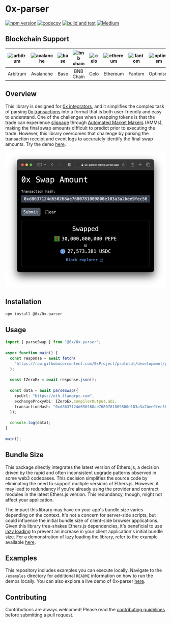 # 0x-parser

[![npm version](https://img.shields.io/npm/v/@0x/0x-parser.svg?style=flat-square&logo=npm)](https://www.npmjs.com/package/@0x/0x-parser)
[![codecov](https://codecov.io/gh/0xproject/0x-parser/branch/main/graph/badge.svg?token=OnNsoc2OrF)](https://codecov.io/gh/0xproject/0x-parser)
[![build and test](https://github.com/0xproject/0x-parser/actions/workflows/test.yml/badge.svg)](https://github.com/0xproject/0x-parser/actions/workflows/test.yml)
[![Medium](https://img.shields.io/badge/Medium-12100E?style=for-the-badge&logo=medium&logoColor=white&style=flat-square)](https://medium.com/@henballs/0x-parser-parsing-dex-transactions-9f9a6579d489)

## Blockchain Support

| <img alt="arbitrum" src="https://raw.githubusercontent.com/rainbow-me/assets/master/blockchains/arbitrum/info/logo.png" width="23"/> | <img alt="avalanche" src="https://raw.githubusercontent.com/rainbow-me/assets/master/blockchains/avalanchec/info/logo.png" width="20"/> | <img alt="base" src="https://raw.githubusercontent.com/rainbow-me/assets/master/blockchains/base/info/logo.png" width="20"/> | <img alt="bnb chain" src="https://raw.githubusercontent.com/rainbow-me/assets/master/blockchains/binance/info/logo.png" width="21"/> | <img alt="celo" src="https://raw.githubusercontent.com/rainbow-me/assets/master/blockchains/celo/info/logo.png" width="20"/> | <img alt="ethereum" src="https://raw.githubusercontent.com/rainbow-me/assets/master/blockchains/ethereum/info/logo.png" width="21"/> | <img alt="fantom" src="https://raw.githubusercontent.com/rainbow-me/assets/master/blockchains/fantom/info/logo.png" width="22"/> | <img alt="optimism" src="https://raw.githubusercontent.com/rainbow-me/assets/master/blockchains/optimism/info/logo.png" width="22"/> | <img alt="polygon" src="https://raw.githubusercontent.com/rainbow-me/assets/master/blockchains/polygon/info/logo.png" width="22"/> |
| :----------------------------------------------------------------------------------------------------------------------------------: | :-------------------------------------------------------------------------------------------------------------------------------------: | :--------------------------------------------------------------------------------------------------------------------------: | :----------------------------------------------------------------------------------------------------------------------------------: | :--------------------------------------------------------------------------------------------------------------------------: | :----------------------------------------------------------------------------------------------------------------------------------: | :------------------------------------------------------------------------------------------------------------------------------: | :----------------------------------------------------------------------------------------------------------------------------------: | :--------------------------------------------------------------------------------------------------------------------------------: |
|                                                               Arbitrum                                                               |                                                                Avalanche                                                                |                                                             Base                                                             |                                                              BNB Chain                                                               |                                                             Celo                                                             |                                                               Ethereum                                                               |                                                              Fantom                                                              |                                                               Optimism                                                               |                                                              Polygon                                                               |

## Overview

This library is designed for [0x integrators](https://0x.org/docs/introduction/introduction-to-0x), and it simplifies the complex task of parsing [0x transactions](https://etherscan.io/address/0xdef1c0ded9bec7f1a1670819833240f027b25eff) into a format that is both user-friendly and easy to understand. One of the challenges when swapping tokens is that the trade can experience [slippage](https://0x.org/post/what-is-slippage) through [Automated Market Makers](<[AMMs](https://0x.org/post/what-is-an-automated-market-maker-amm)>) (AMMs), making the final swap amounts difficult to predict prior to executing the trade. However, this library overcomes that challenge by parsing the transaction receipt and event logs to accurately identify the final swap amounts. Try the demo [here](https://0x-parser-demo.vercel.app).

<p align="center">
  <img src="https://raw.githubusercontent.com/hzhu/yo/main/react-demo.png" alt="Screenshot of demo app using 0x-parser" width="650"/>
</p>

## Installation

```
npm install @0x/0x-parser
```

## Usage

```typescript
import { parseSwap } from "@0x/0x-parser";

async function main() {
  const response = await fetch(
    "https://raw.githubusercontent.com/0xProject/protocol/development/packages/contract-artifacts/artifacts/IZeroEx.json"
  );

  const IZeroEx = await response.json();

  const data = await parseSwap({
    rpcUrl: "https://eth.llamarpc.com",
    exchangeProxyAbi: IZeroEx.compilerOutput.abi,
    transactionHash: "0xd8637124d650268ae7680781809800e103a3a2bee9fec56083028fea6d98140b",
  });

  console.log(data);
}

main();
```

## Bundle Size

This package directly integrates the latest version of Ethers.js, a decision driven by the rapid and often inconsistent upgrade patterns observed in some web3 codebases. This decision simplifies the source code by eliminating the need to support multiple versions of Ethers.js. However, it may lead to redundancy if you're already using the provider and contract modules in the latest Ethers.js version. This redundancy, though, might not affect your application.

The impact this library may have on your app's bundle size varies depending on the context. It's not a concern for server-side scripts, but could influence the initial bundle size of client-side browser applications. Given this library tree-shakes Ethers.js dependencies, it's beneficial to use [lazy loading](https://nextjs.org/docs/pages/building-your-application/optimizing/lazy-loading#with-external-libraries) to prevent an increase in your client application's initial bundle size. For a demonstration of lazy loading the library, refer to the example available [here](https://github.com/0xProject/0x-parser/tree/main/examples/nextjs).

## Examples

This repository includes examples you can execute locally. Navigate to the `/examples` directory for additional `README` information on how to run the demos locally. You can also explore a live demo of 0x-parser [here](https://0x-parser-demo.vercel.app/).

## Contributing

Contributions are always welcomed! Please read the [contributing guidelines](./.github/.CONTRIBUTING.md) before submitting a pull request.
